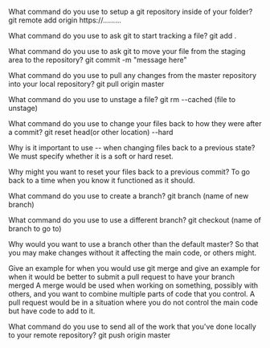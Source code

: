 What command do you use to setup a git repository inside of your folder?
	git remote add origin https://.........

What command do you use to ask git to start tracking a file?
	git add .

What command do you use to ask git to move your file from the staging area to the repository? 
	git commit -m "message here"

What command do you use to pull any changes from the master repository into your local repository?
	git pull origin master

What command do you use to unstage a file?
	git rm --cached (file to unstage)

What command do you use to change your files back to how they were after a commit?
	git reset head(or other location) --hard

Why is it important to use -- when changing files back to a previous state?
	We must specify whether it is a soft or hard reset.

Why might you want to reset your files back to a previous commit?
	To go back to a time when you know it functioned as it should.


What command do you use to create a branch?
	git branch (name of new branch)

What command do you use to use a different branch?
	git checkout (name of branch to go to)

Why would you want to use a branch other than the default master?
	So that you may make changes without it affecting the main code, or others might.

Give an example for when you would use git merge and give an example for when it would be better to submit a pull request to have your branch merged
	A merge would be used when working on something, possibly with others, and you want to combine multiple parts of code that you control. A pull request would be in a situation where you do not control the main code but have code to add to it.

What command do you use to send all of the work that you've done locally to your remote repository?
	git push origin master




